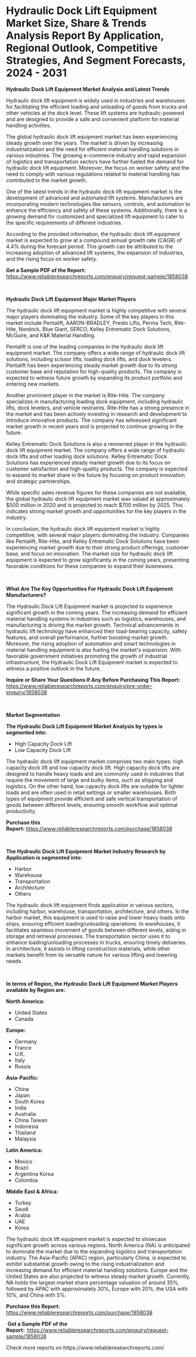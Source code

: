 <p><h1>Hydraulic Dock Lift Equipment Market Size, Share & Trends Analysis Report By Application, Regional Outlook, Competitive Strategies, And Segment Forecasts, 2024 - 2031</h1></p><p><strong>Hydraulic Dock Lift Equipment Market Analysis and Latest Trends</strong></p>
<p><p>Hydraulic dock lift equipment is widely used in industries and warehouses for facilitating the efficient loading and unloading of goods from trucks and other vehicles at the dock level. These lift systems are hydraulic-powered and are designed to provide a safe and convenient platform for material handling activities.</p><p>The global hydraulic dock lift equipment market has been experiencing steady growth over the years. The market is driven by increasing industrialization and the need for efficient material handling solutions in various industries. The growing e-commerce industry and rapid expansion of logistics and transportation sectors have further fueled the demand for hydraulic dock lift equipment. Moreover, the focus on worker safety and the need to comply with various regulations related to material handling has contributed to the market growth.</p><p>One of the latest trends in the hydraulic dock lift equipment market is the development of advanced and automated lift systems. Manufacturers are incorporating modern technologies like sensors, controls, and automation to enhance the efficiency and safety of these systems. Additionally, there is a growing demand for customized and specialized lift equipment to cater to the specific requirements of different industries.</p><p>According to the provided information, the hydraulic dock lift equipment market is expected to grow at a compound annual growth rate (CAGR) of 4.4% during the forecast period. This growth can be attributed to the increasing adoption of advanced lift systems, the expansion of industries, and the rising focus on worker safety.</p></p>
<p><strong>Get a Sample PDF of the Report:&nbsp;</strong> <a href="https://www.reliableresearchreports.com/enquiry/request-sample/1858038">https://www.reliableresearchreports.com/enquiry/request-sample/1858038</a></p>
<p>&nbsp;</p>
<p><strong>Hydraulic Dock Lift Equipment Major Market Players</strong></p>
<p><p>The hydraulic dock lift equipment market is highly competitive with several major players dominating the industry. Some of the key players in this market include Pentalift, AARON-BRADLEY, Presto Lifts, Perma Tech, Rite-Hite, Nordock, Blue Giant, SERCO, Kelley Entrematic Dock Solutions, McGuire, and K&K Material Handling.</p><p>Pentalift is one of the leading companies in the hydraulic dock lift equipment market. The company offers a wide range of hydraulic dock lift solutions, including scissor lifts, loading dock lifts, and dock levelers. Pentalift has been experiencing steady market growth due to its strong customer base and reputation for high-quality products. The company is expected to witness future growth by expanding its product portfolio and entering new markets.</p><p>Another prominent player in the market is Rite-Hite. The company specializes in manufacturing loading dock equipment, including hydraulic lifts, dock levelers, and vehicle restraints. Rite-Hite has a strong presence in the market and has been actively investing in research and development to introduce innovative products. The company has witnessed significant market growth in recent years and is projected to continue growing in the future.</p><p>Kelley Entrematic Dock Solutions is also a renowned player in the hydraulic dock lift equipment market. The company offers a wide range of hydraulic dock lifts and other loading dock solutions. Kelley Entrematic Dock Solutions has experienced steady market growth due to its focus on customer satisfaction and high-quality products. The company is expected to expand its market share in the future by focusing on product innovation and strategic partnerships.</p><p>While specific sales revenue figures for these companies are not available, the global hydraulic dock lift equipment market was valued at approximately $500 million in 2020 and is projected to reach $700 million by 2025. This indicates strong market growth and opportunities for the key players in the industry.</p><p>In conclusion, the hydraulic dock lift equipment market is highly competitive, with several major players dominating the industry. Companies like Pentalift, Rite-Hite, and Kelley Entrematic Dock Solutions have been experiencing market growth due to their strong product offerings, customer base, and focus on innovation. The market size for hydraulic dock lift equipment is expected to grow significantly in the coming years, presenting favorable conditions for these companies to expand their businesses.</p></p>
<p>&nbsp;</p>
<p><strong>What Are The Key Opportunities For Hydraulic Dock Lift Equipment Manufacturers?</strong></p>
<p><p>The Hydraulic Dock Lift Equipment market is projected to experience significant growth in the coming years. The increasing demand for efficient material handling systems in industries such as logistics, warehouses, and manufacturing is driving the market growth. Technical advancements in hydraulic lift technology have enhanced their load-bearing capacity, safety features, and overall performance, further boosting market growth. Moreover, the rising adoption of automation and smart technologies in material handling equipment is also fueling the market's expansion. With favorable government initiatives promoting the growth of industrial infrastructure, the Hydraulic Dock Lift Equipment market is expected to witness a positive outlook in the future.</p></p>
<p><strong>Inquire or Share Your Questions If Any Before Purchasing This Report:</strong> <a href="https://www.reliableresearchreports.com/enquiry/pre-order-enquiry/1858038">https://www.reliableresearchreports.com/enquiry/pre-order-enquiry/1858038</a></p>
<p>&nbsp;</p>
<p><strong>Market Segmentation</strong></p>
<p><strong>The Hydraulic Dock Lift Equipment Market Analysis by types is segmented into:</strong></p>
<p><ul><li>High Capacity Dock Lift</li><li>Low Capacity Dock Lift</li></ul></p>
<p><p>The hydraulic dock lift equipment market comprises two main types: high capacity dock lift and low capacity dock lift. High capacity dock lifts are designed to handle heavy loads and are commonly used in industries that require the movement of large and bulky items, such as shipping and logistics. On the other hand, low capacity dock lifts are suitable for lighter loads and are often used in retail settings or smaller warehouses. Both types of equipment provide efficient and safe vertical transportation of goods between different levels, ensuring smooth workflow and optimal productivity.</p></p>
<p><strong>Purchase this Report:&nbsp;</strong><a href="https://www.reliableresearchreports.com/purchase/1858038">https://www.reliableresearchreports.com/purchase/1858038</a></p>
<p>&nbsp;</p>
<p><strong>The Hydraulic Dock Lift Equipment Market Industry Research by Application is segmented into:</strong></p>
<p><ul><li>Harbor</li><li>Warehouse</li><li>Transportation</li><li>Architecture</li><li>Others</li></ul></p>
<p><p>The hydraulic dock lift equipment finds application in various sectors, including harbor, warehouse, transportation, architecture, and others. In the harbor market, this equipment is used to raise and lower heavy loads onto ships, ensuring efficient loading/unloading operations. In warehouses, it facilitates seamless movement of goods between different levels, aiding in storage and retrieval processes. The transportation sector uses it to enhance loading/unloading processes in trucks, ensuring timely deliveries. In architecture, it assists in lifting construction materials, while other markets benefit from its versatile nature for various lifting and lowering needs.</p></p>
<p>&nbsp;</p>
<p><strong>In terms of Region, the Hydraulic Dock Lift Equipment Market Players available by Region are:</strong></p>
<p>
    <p> <strong> North America: </strong>
        <ul>
            <li>United States</li>
            <li>Canada</li>
        </ul>
        </p> 
    <p> <strong> Europe: </strong>
        <ul>
            <li>Germany</li>
            <li>France</li>
            <li>U.K.</li>
            <li>Italy</li>
            <li>Russia</li>
        </ul>
        </p> 
    <p> <strong> Asia-Pacific: </strong>
        <ul>
            <li>China</li>
            <li>Japan</li>
            <li>South Korea</li>
            <li>India</li>
            <li>Australia</li>
            <li>China Taiwan</li>
            <li>Indonesia</li>
            <li>Thailand</li>
            <li>Malaysia</li>
        </ul>
        </p> 
    <p> <strong> Latin America: </strong>
        <ul>
            <li>Mexico</li>
            <li>Brazil</li>
            <li>Argentina Korea</li>
            <li>Colombia</li>
        </ul>
        </p> 
    <p> <strong> Middle East & Africa: </strong>
        <ul>
            <li>Turkey</li>
            <li>Saudi</li>
            <li>Arabia</li>
            <li>UAE</li>
            <li>Korea</li>
        </ul>
    </p>
    </p>
<p><p>The hydraulic dock lift equipment market is expected to showcase significant growth across various regions. North America (NA) is anticipated to dominate the market due to the expanding logistics and transportation industry. The Asia-Pacific (APAC) region, particularly China, is expected to exhibit substantial growth owing to the rising industrialization and increasing demand for efficient material handling solutions. Europe and the United States are also projected to witness steady market growth. Currently, NA holds the largest market share percentage valuation of around 35%, followed by APAC with approximately 30%, Europe with 20%, the USA with 10%, and China with 5%.</p></p>
<p><strong>Purchase this Report: </strong><a href="https://www.reliableresearchreports.com/purchase/1858038">https://www.reliableresearchreports.com/purchase/1858038</a></p>
<p>&nbsp;<strong>Get a Sample PDF of the Report:&nbsp;&nbsp;</strong><a href="https://www.reliableresearchreports.com/enquiry/request-sample/1858038">https://www.reliableresearchreports.com/enquiry/request-sample/1858038</a></p>
<p><strong></strong></p>
<p>Check more reports on https://www.reliableresearchreports.com/</p>